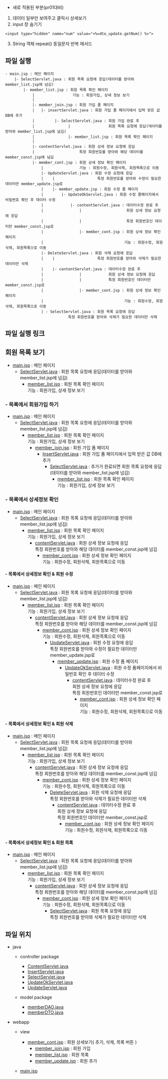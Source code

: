 - 새로 적용된 부분(pr01대비) 
1. 데이터 일부만 보여주고 클릭시 상세보기
2. input 창 숨기기
```
<input type="hidden" name="num" value="<%=dto_update.getNum() %>">	
```
3. String 객체 repeat() 동일문자 반복 메서드

## 파일 실행

```
- main.jsp : 메인 페이지
	|- SelectServlet.java : 회원 목록 요청에 응답(데이터를 받아와 member_list.jsp에 넘김)
		|- member_list.jsp : 회원 목록 확인 페이지
		    |                 기능 : 회원가입, 상세 정보 보기
		    |
		    |- member_join.jsp : 회원 가입 폼 페이지
		    |   |- insertServlet.java : 회원 가입 폼 페이지에서 입력 받은 값 DB에 추가
		    |         |- SelectServlet.java : 회원 가입 완료 후
		    |               |                 회원 목록 요청에 응답(데이터를 받아와 member_list.jsp에 넘김)
		    |               |- member_list.jsp : 회원 목록 확인 페이지
		    |
		    |- contentServlet.java : 회원 상세 정보 요청에 응답
			|                    특정 회원번호를 받아와 해당 데이터를 member_const.jsp에 넘김
			|- member_cont.jsp : 회원 상세 정보 확인 페이지
			    |                기능 : 회원수정, 회원삭제, 회원목록으로 이동
			    |- UpdateServlet.java : 회원 수정 요청에 응답
			    |    |                   특정 회원번호를 받아와 수정이 필요한 데이터만 member_update.jsp로
			    |    |- member_update.jsp : 회원 수정 폼 페이지
			    |        |- UpdateOkServlet.java : 회원 수정 폼페이지에서 비밀번호 확인 후 데이터 수정
			    |            |- contentServlet.java : 데이터수정 완료 후
			    |                |                    회원 상세 정보 요청에 응답
			    |                |                    특정 회원번호인 데이터만 member_const.jsp로
			    |                |- member_cont.jsp : 회원 상세 정보 확인 페이지
			    |                                    기능 : 회원수정, 회원삭제, 회원목록으로 이동
			    |- DeleteServlet.java : 회원 삭제 요청에 응답
			    |    |                   특정 회원번호를 받아와 삭제가 필요한 데이터만 삭제
			    |    |- contentServlet.java : 데이터수정 완료 후
			    |                |            회원 상세 정보 요청에 응답
			    |                |            특정 회원번호인 데이터만 member_const.jsp로
			    |                |- member_cont.jsp : 회원 상세 정보 확인 페이지
			    |                                    기능 : 회원수정, 회원삭제, 회원목록으로 이동
			    | - SelectServlet.java : 회원 목록 요청에 응답
						    특정 회원번호를 받아와 삭제가 필요한 데이터만 삭제
```

## 파일 실행 링크

## 회원 목록 보기

- [main.jsp](https://github.com/hyeah0/SmartWeb_Contents_WebApplication_developer_class/blob/main/5_web/05_jsp_databaseConnect/pr02_MEMBER10_%EB%AA%A9%EB%A1%9D%2C%EC%B6%94%EA%B0%80%2C%EC%88%98%EC%A0%95%2C%EC%82%AD%EC%A0%9C%2C%EC%83%81%EC%84%B8%EB%B3%B4%EA%B8%B0/src/main/webapp/main.jsp) : 메인 페이지
  - [SelectServlet.java](https://github.com/hyeah0/SmartWeb_Contents_WebApplication_developer_class/blob/main/5_web/05_jsp_databaseConnect/pr02_MEMBER10_%EB%AA%A9%EB%A1%9D%2C%EC%B6%94%EA%B0%80%2C%EC%88%98%EC%A0%95%2C%EC%82%AD%EC%A0%9C%2C%EC%83%81%EC%84%B8%EB%B3%B4%EA%B8%B0/src/main/java/controller/SelectServlet.md) : 회원 목록 요청에 응답(데이터를 받아와 member_list.jsp에 넘김)
    - [member_list.jsp](https://github.com/hyeah0/SmartWeb_Contents_WebApplication_developer_class/blob/main/5_web/05_jsp_databaseConnect/pr02_MEMBER10_%EB%AA%A9%EB%A1%9D%2C%EC%B6%94%EA%B0%80%2C%EC%88%98%EC%A0%95%2C%EC%82%AD%EC%A0%9C%2C%EC%83%81%EC%84%B8%EB%B3%B4%EA%B8%B0/src/main/webapp/view/member_list.jsp) : 회원 목록 확인 페이지<br>기능 : 회원가입, 상세 정보 보기

### - 목록에서 회원가입 하기

- [main.jsp](https://github.com/hyeah0/SmartWeb_Contents_WebApplication_developer_class/blob/main/5_web/05_jsp_databaseConnect/pr02_MEMBER10_%EB%AA%A9%EB%A1%9D%2C%EC%B6%94%EA%B0%80%2C%EC%88%98%EC%A0%95%2C%EC%82%AD%EC%A0%9C%2C%EC%83%81%EC%84%B8%EB%B3%B4%EA%B8%B0/src/main/webapp/main.jsp) : 메인 페이지
  - [SelectServlet.java](https://github.com/hyeah0/SmartWeb_Contents_WebApplication_developer_class/blob/main/5_web/05_jsp_databaseConnect/pr02_MEMBER10_%EB%AA%A9%EB%A1%9D%2C%EC%B6%94%EA%B0%80%2C%EC%88%98%EC%A0%95%2C%EC%82%AD%EC%A0%9C%2C%EC%83%81%EC%84%B8%EB%B3%B4%EA%B8%B0/src/main/java/controller/SelectServlet.md) : 회원 목록 요청에 응답(데이터를 받아와 member_list.jsp에 넘김)
    - [member_list.jsp](https://github.com/hyeah0/SmartWeb_Contents_WebApplication_developer_class/blob/main/5_web/05_jsp_databaseConnect/pr02_MEMBER10_%EB%AA%A9%EB%A1%9D%2C%EC%B6%94%EA%B0%80%2C%EC%88%98%EC%A0%95%2C%EC%82%AD%EC%A0%9C%2C%EC%83%81%EC%84%B8%EB%B3%B4%EA%B8%B0/src/main/webapp/view/member_list.jsp) : 회원 목록 확인 페이지<br>기능 : 회원가입, 상세 정보 보기
      - [member_join.jsp](https://github.com/hyeah0/SmartWeb_Contents_WebApplication_developer_class/blob/main/5_web/05_jsp_databaseConnect/pr02_MEMBER10_%EB%AA%A9%EB%A1%9D%2C%EC%B6%94%EA%B0%80%2C%EC%88%98%EC%A0%95%2C%EC%82%AD%EC%A0%9C%2C%EC%83%81%EC%84%B8%EB%B3%B4%EA%B8%B0/src/main/webapp/view/member_join.jsp) : 회원 가입 폼 페이지
        - [InsertServlet.java](https://github.com/hyeah0/SmartWeb_Contents_WebApplication_developer_class/blob/main/5_web/05_jsp_databaseConnect/pr02_MEMBER10_%EB%AA%A9%EB%A1%9D%2C%EC%B6%94%EA%B0%80%2C%EC%88%98%EC%A0%95%2C%EC%82%AD%EC%A0%9C%2C%EC%83%81%EC%84%B8%EB%B3%B4%EA%B8%B0/src/main/java/controller/InsertServlet.md) : 회원 가입 폼 페이지에서 입력 받은 값 DB에 추가
          - [SelectServlet.java](https://github.com/hyeah0/SmartWeb_Contents_WebApplication_developer_class/blob/main/5_web/05_jsp_databaseConnect/pr02_MEMBER10_%EB%AA%A9%EB%A1%9D%2C%EC%B6%94%EA%B0%80%2C%EC%88%98%EC%A0%95%2C%EC%82%AD%EC%A0%9C%2C%EC%83%81%EC%84%B8%EB%B3%B4%EA%B8%B0/src/main/java/controller/SelectServlet.md) : 추가가 완료되면 회원 목록 요청에 응답(데이터를 받아와 member_list.jsp에 넘김)
            - [member_list.jsp](https://github.com/hyeah0/SmartWeb_Contents_WebApplication_developer_class/blob/main/5_web/05_jsp_databaseConnect/pr02_MEMBER10_%EB%AA%A9%EB%A1%9D%2C%EC%B6%94%EA%B0%80%2C%EC%88%98%EC%A0%95%2C%EC%82%AD%EC%A0%9C%2C%EC%83%81%EC%84%B8%EB%B3%B4%EA%B8%B0/src/main/webapp/view/member_list.jsp) : 회원 목록 확인 페이지<br>기능 : 회원가입, 상세 정보 보기

### - 목록에서 상세정보 확인

- [main.jsp](https://github.com/hyeah0/SmartWeb_Contents_WebApplication_developer_class/blob/main/5_web/05_jsp_databaseConnect/pr02_MEMBER10_%EB%AA%A9%EB%A1%9D%2C%EC%B6%94%EA%B0%80%2C%EC%88%98%EC%A0%95%2C%EC%82%AD%EC%A0%9C%2C%EC%83%81%EC%84%B8%EB%B3%B4%EA%B8%B0/src/main/webapp/main.jsp) : 메인 페이지
  - [SelectServlet.java](https://github.com/hyeah0/SmartWeb_Contents_WebApplication_developer_class/blob/main/5_web/05_jsp_databaseConnect/pr02_MEMBER10_%EB%AA%A9%EB%A1%9D%2C%EC%B6%94%EA%B0%80%2C%EC%88%98%EC%A0%95%2C%EC%82%AD%EC%A0%9C%2C%EC%83%81%EC%84%B8%EB%B3%B4%EA%B8%B0/src/main/java/controller/SelectServlet.md) : 회원 목록 요청에 응답(데이터를 받아와 member_list.jsp에 넘김)
    - [member_list.jsp](https://github.com/hyeah0/SmartWeb_Contents_WebApplication_developer_class/blob/main/5_web/05_jsp_databaseConnect/pr02_MEMBER10_%EB%AA%A9%EB%A1%9D%2C%EC%B6%94%EA%B0%80%2C%EC%88%98%EC%A0%95%2C%EC%82%AD%EC%A0%9C%2C%EC%83%81%EC%84%B8%EB%B3%B4%EA%B8%B0/src/main/webapp/view/member_list.jsp) : 회원 목록 확인 페이지 <br>기능 : 회원가입, 상세 정보 보기
      - [contentServlet.java](https://github.com/hyeah0/SmartWeb_Contents_WebApplication_developer_class/blob/main/5_web/05_jsp_databaseConnect/pr02_MEMBER10_%EB%AA%A9%EB%A1%9D%2C%EC%B6%94%EA%B0%80%2C%EC%88%98%EC%A0%95%2C%EC%82%AD%EC%A0%9C%2C%EC%83%81%EC%84%B8%EB%B3%B4%EA%B8%B0/src/main/java/controller/ContentServlet.md) : 회원 상세 정보 요청에 응답 <br>특정 회원번호를 받아와 해당 데이터를 member_const.jsp에 넘김
        - [member_cont.jsp](https://github.com/hyeah0/SmartWeb_Contents_WebApplication_developer_class/blob/main/5_web/05_jsp_databaseConnect/pr02_MEMBER10_%EB%AA%A9%EB%A1%9D%2C%EC%B6%94%EA%B0%80%2C%EC%88%98%EC%A0%95%2C%EC%82%AD%EC%A0%9C%2C%EC%83%81%EC%84%B8%EB%B3%B4%EA%B8%B0/src/main/webapp/view/member_cont.jsp) : 회원 상세 정보 확인 페이지 <br>기능 : 회원수정, 회원삭제, 회원목록으로 이동

#### - 목록에서 상세정보 확인 & 회원 수정

- [main.jsp](https://github.com/hyeah0/SmartWeb_Contents_WebApplication_developer_class/blob/main/5_web/05_jsp_databaseConnect/pr02_MEMBER10_%EB%AA%A9%EB%A1%9D%2C%EC%B6%94%EA%B0%80%2C%EC%88%98%EC%A0%95%2C%EC%82%AD%EC%A0%9C%2C%EC%83%81%EC%84%B8%EB%B3%B4%EA%B8%B0/src/main/webapp/main.jsp) : 메인 페이지
  - [SelectServlet.java](https://github.com/hyeah0/SmartWeb_Contents_WebApplication_developer_class/blob/main/5_web/05_jsp_databaseConnect/pr02_MEMBER10_%EB%AA%A9%EB%A1%9D%2C%EC%B6%94%EA%B0%80%2C%EC%88%98%EC%A0%95%2C%EC%82%AD%EC%A0%9C%2C%EC%83%81%EC%84%B8%EB%B3%B4%EA%B8%B0/src/main/java/controller/SelectServlet.md) : 회원 목록 요청에 응답(데이터를 받아와 member_list.jsp에 넘김)
    - [member_list.jsp](https://github.com/hyeah0/SmartWeb_Contents_WebApplication_developer_class/blob/main/5_web/05_jsp_databaseConnect/pr02_MEMBER10_%EB%AA%A9%EB%A1%9D%2C%EC%B6%94%EA%B0%80%2C%EC%88%98%EC%A0%95%2C%EC%82%AD%EC%A0%9C%2C%EC%83%81%EC%84%B8%EB%B3%B4%EA%B8%B0/src/main/webapp/view/member_list.jsp) : 회원 목록 확인 페이지 <br>기능 : 회원가입, 상세 정보 보기
      - [contentServlet.java](https://github.com/hyeah0/SmartWeb_Contents_WebApplication_developer_class/blob/main/5_web/05_jsp_databaseConnect/pr02_MEMBER10_%EB%AA%A9%EB%A1%9D%2C%EC%B6%94%EA%B0%80%2C%EC%88%98%EC%A0%95%2C%EC%82%AD%EC%A0%9C%2C%EC%83%81%EC%84%B8%EB%B3%B4%EA%B8%B0/src/main/java/controller/ContentServlet.md) : 회원 상세 정보 요청에 응답 <br>특정 회원번호를 받아와 해당 데이터를 member_const.jsp에 넘김
        - [member_cont.jsp](https://github.com/hyeah0/SmartWeb_Contents_WebApplication_developer_class/blob/main/5_web/05_jsp_databaseConnect/pr02_MEMBER10_%EB%AA%A9%EB%A1%9D%2C%EC%B6%94%EA%B0%80%2C%EC%88%98%EC%A0%95%2C%EC%82%AD%EC%A0%9C%2C%EC%83%81%EC%84%B8%EB%B3%B4%EA%B8%B0/src/main/webapp/view/member_cont.jsp) : 회원 상세 정보 확인 페이지 <br>기능 : 회원수정, 회원삭제, 회원목록으로 이동
          - [UpdateServlet.java](https://github.com/hyeah0/SmartWeb_Contents_WebApplication_developer_class/blob/main/5_web/05_jsp_databaseConnect/pr02_MEMBER10_%EB%AA%A9%EB%A1%9D%2C%EC%B6%94%EA%B0%80%2C%EC%88%98%EC%A0%95%2C%EC%82%AD%EC%A0%9C%2C%EC%83%81%EC%84%B8%EB%B3%B4%EA%B8%B0/src/main/java/controller/UpdateSerlvlet.md) : 회원 수정 요청에 응답 <br>특정 회원번호를 받아와 수정이 필요한 데이터만 member_update.jsp로
            - [member_update.jsp](https://github.com/hyeah0/SmartWeb_Contents_WebApplication_developer_class/blob/main/5_web/05_jsp_databaseConnect/pr02_MEMBER10_%EB%AA%A9%EB%A1%9D%2C%EC%B6%94%EA%B0%80%2C%EC%88%98%EC%A0%95%2C%EC%82%AD%EC%A0%9C%2C%EC%83%81%EC%84%B8%EB%B3%B4%EA%B8%B0/src/main/webapp/view/member_update.jsp) : 회원 수정 폼 페이지
              - [UpdateOkServlet.java](https://github.com/hyeah0/SmartWeb_Contents_WebApplication_developer_class/blob/main/5_web/05_jsp_databaseConnect/pr02_MEMBER10_%EB%AA%A9%EB%A1%9D%2C%EC%B6%94%EA%B0%80%2C%EC%88%98%EC%A0%95%2C%EC%82%AD%EC%A0%9C%2C%EC%83%81%EC%84%B8%EB%B3%B4%EA%B8%B0/src/main/java/controller/UpdateOkServlet.md) : 회원 수정 폼페이지에서 비밀번호 확인 후 데이터 수정
                - [contentServlet.java](https://github.com/hyeah0/SmartWeb_Contents_WebApplication_developer_class/blob/main/5_web/05_jsp_databaseConnect/pr02_MEMBER10_%EB%AA%A9%EB%A1%9D%2C%EC%B6%94%EA%B0%80%2C%EC%88%98%EC%A0%95%2C%EC%82%AD%EC%A0%9C%2C%EC%83%81%EC%84%B8%EB%B3%B4%EA%B8%B0/src/main/java/controller/ContentServlet.md) : 데이터수정 완료 후 <br>회원 상세 정보 요청에 응답 <br>특정 회원번호인 데이터만 member_const.jsp로
                  - [member_cont.jsp](https://github.com/hyeah0/SmartWeb_Contents_WebApplication_developer_class/blob/main/5_web/05_jsp_databaseConnect/pr02_MEMBER10_%EB%AA%A9%EB%A1%9D%2C%EC%B6%94%EA%B0%80%2C%EC%88%98%EC%A0%95%2C%EC%82%AD%EC%A0%9C%2C%EC%83%81%EC%84%B8%EB%B3%B4%EA%B8%B0/src/main/webapp/view/member_cont.jsp) : 회원 상세 정보 확인 페이지 <br>기능 : 회원수정, 회원삭제, 회원목록으로 이동

#### - 목록에서 상세정보 확인 & 회원 삭제

- [main.jsp](https://github.com/hyeah0/SmartWeb_Contents_WebApplication_developer_class/blob/main/5_web/05_jsp_databaseConnect/pr02_MEMBER10_%EB%AA%A9%EB%A1%9D%2C%EC%B6%94%EA%B0%80%2C%EC%88%98%EC%A0%95%2C%EC%82%AD%EC%A0%9C%2C%EC%83%81%EC%84%B8%EB%B3%B4%EA%B8%B0/src/main/webapp/main.jsp) : 메인 페이지
  - [SelectServlet.java](https://github.com/hyeah0/SmartWeb_Contents_WebApplication_developer_class/blob/main/5_web/05_jsp_databaseConnect/pr02_MEMBER10_%EB%AA%A9%EB%A1%9D%2C%EC%B6%94%EA%B0%80%2C%EC%88%98%EC%A0%95%2C%EC%82%AD%EC%A0%9C%2C%EC%83%81%EC%84%B8%EB%B3%B4%EA%B8%B0/src/main/java/controller/SelectServlet.md) : 회원 목록 요청에 응답(데이터를 받아와 member_list.jsp에 넘김)
    - [member_list.jsp](https://github.com/hyeah0/SmartWeb_Contents_WebApplication_developer_class/blob/main/5_web/05_jsp_databaseConnect/pr02_MEMBER10_%EB%AA%A9%EB%A1%9D%2C%EC%B6%94%EA%B0%80%2C%EC%88%98%EC%A0%95%2C%EC%82%AD%EC%A0%9C%2C%EC%83%81%EC%84%B8%EB%B3%B4%EA%B8%B0/src/main/webapp/view/member_list.jsp) : 회원 목록 확인 페이지 <br>기능 : 회원가입, 상세 정보 보기
      - [contentServlet.java](https://github.com/hyeah0/SmartWeb_Contents_WebApplication_developer_class/blob/main/5_web/05_jsp_databaseConnect/pr02_MEMBER10_%EB%AA%A9%EB%A1%9D%2C%EC%B6%94%EA%B0%80%2C%EC%88%98%EC%A0%95%2C%EC%82%AD%EC%A0%9C%2C%EC%83%81%EC%84%B8%EB%B3%B4%EA%B8%B0/src/main/java/controller/ContentServlet.md) : 회원 상세 정보 요청에 응답 <br>특정 회원번호를 받아와 해당 데이터를 member_const.jsp에 넘김
        - [member_cont.jsp](https://github.com/hyeah0/SmartWeb_Contents_WebApplication_developer_class/blob/main/5_web/05_jsp_databaseConnect/pr02_MEMBER10_%EB%AA%A9%EB%A1%9D%2C%EC%B6%94%EA%B0%80%2C%EC%88%98%EC%A0%95%2C%EC%82%AD%EC%A0%9C%2C%EC%83%81%EC%84%B8%EB%B3%B4%EA%B8%B0/src/main/webapp/view/member_cont.jsp) : 회원 상세 정보 확인 페이지 <br>기능 : 회원수정, 회원삭제, 회원목록으로 이동
          - [DeleteServlet.java]() : 회원 삭제 요청에 응답 <br> 특정 회원번호를 받아와 삭제가 필요한 데이터만 삭제
            - [contentServlet.java](https://github.com/hyeah0/SmartWeb_Contents_WebApplication_developer_class/blob/main/5_web/05_jsp_databaseConnect/pr02_MEMBER10_%EB%AA%A9%EB%A1%9D%2C%EC%B6%94%EA%B0%80%2C%EC%88%98%EC%A0%95%2C%EC%82%AD%EC%A0%9C%2C%EC%83%81%EC%84%B8%EB%B3%B4%EA%B8%B0/src/main/java/controller/ContentServlet.md) : 데이터수정 완료 후 <br>회원 상세 정보 요청에 응답 <br>특정 회원번호인 데이터만 member_const.jsp로
              - [member_cont.jsp](https://github.com/hyeah0/SmartWeb_Contents_WebApplication_developer_class/blob/main/5_web/05_jsp_databaseConnect/pr02_MEMBER10_%EB%AA%A9%EB%A1%9D%2C%EC%B6%94%EA%B0%80%2C%EC%88%98%EC%A0%95%2C%EC%82%AD%EC%A0%9C%2C%EC%83%81%EC%84%B8%EB%B3%B4%EA%B8%B0/src/main/webapp/view/member_cont.jsp) : 회원 상세 정보 확인 페이지 <br>기능 : 회원수정, 회원삭제, 회원목록으로 이동

#### - 목록에서 상세정보 확인 & 회원 목록

- [main.jsp](https://github.com/hyeah0/SmartWeb_Contents_WebApplication_developer_class/blob/main/5_web/05_jsp_databaseConnect/pr02_MEMBER10_%EB%AA%A9%EB%A1%9D%2C%EC%B6%94%EA%B0%80%2C%EC%88%98%EC%A0%95%2C%EC%82%AD%EC%A0%9C%2C%EC%83%81%EC%84%B8%EB%B3%B4%EA%B8%B0/src/main/webapp/main.jsp) : 메인 페이지
  - [SelectServlet.java](https://github.com/hyeah0/SmartWeb_Contents_WebApplication_developer_class/blob/main/5_web/05_jsp_databaseConnect/pr02_MEMBER10_%EB%AA%A9%EB%A1%9D%2C%EC%B6%94%EA%B0%80%2C%EC%88%98%EC%A0%95%2C%EC%82%AD%EC%A0%9C%2C%EC%83%81%EC%84%B8%EB%B3%B4%EA%B8%B0/src/main/java/controller/SelectServlet.md) : 회원 목록 요청에 응답(데이터를 받아와 member_list.jsp에 넘김)
    - [member_list.jsp](https://github.com/hyeah0/SmartWeb_Contents_WebApplication_developer_class/blob/main/5_web/05_jsp_databaseConnect/pr02_MEMBER10_%EB%AA%A9%EB%A1%9D%2C%EC%B6%94%EA%B0%80%2C%EC%88%98%EC%A0%95%2C%EC%82%AD%EC%A0%9C%2C%EC%83%81%EC%84%B8%EB%B3%B4%EA%B8%B0/src/main/webapp/view/member_list.jsp) : 회원 목록 확인 페이지 <br>기능 : 회원가입, 상세 정보 보기
      - [contentServlet.java](https://github.com/hyeah0/SmartWeb_Contents_WebApplication_developer_class/blob/main/5_web/05_jsp_databaseConnect/pr02_MEMBER10_%EB%AA%A9%EB%A1%9D%2C%EC%B6%94%EA%B0%80%2C%EC%88%98%EC%A0%95%2C%EC%82%AD%EC%A0%9C%2C%EC%83%81%EC%84%B8%EB%B3%B4%EA%B8%B0/src/main/java/controller/ContentServlet.md) : 회원 상세 정보 요청에 응답 <br>특정 회원번호를 받아와 해당 데이터를 member_const.jsp에 넘김
        - [member_cont.jsp](https://github.com/hyeah0/SmartWeb_Contents_WebApplication_developer_class/blob/main/5_web/05_jsp_databaseConnect/pr02_MEMBER10_%EB%AA%A9%EB%A1%9D%2C%EC%B6%94%EA%B0%80%2C%EC%88%98%EC%A0%95%2C%EC%82%AD%EC%A0%9C%2C%EC%83%81%EC%84%B8%EB%B3%B4%EA%B8%B0/src/main/webapp/view/member_cont.jsp) : 회원 상세 정보 확인 페이지 <br>기능 : 회원수정, 회원삭제, 회원목록으로 이동
          - [SelectServlet.java](https://github.com/hyeah0/SmartWeb_Contents_WebApplication_developer_class/blob/main/5_web/05_jsp_databaseConnect/pr02_MEMBER10_%EB%AA%A9%EB%A1%9D%2C%EC%B6%94%EA%B0%80%2C%EC%88%98%EC%A0%95%2C%EC%82%AD%EC%A0%9C%2C%EC%83%81%EC%84%B8%EB%B3%B4%EA%B8%B0/src/main/java/controller/SelectServlet.md) : 회원 목록 요청에 응답 <br> 특정 회원번호를 받아와 삭제가 필요한 데이터만 삭제

## 파일 위치

- java

  - controller package

    - [ContentServlet.java](https://github.com/hyeah0/SmartWeb_Contents_WebApplication_developer_class/blob/main/5_web/05_jsp_databaseConnect/pr02_MEMBER10_%EB%AA%A9%EB%A1%9D%2C%EC%B6%94%EA%B0%80%2C%EC%88%98%EC%A0%95%2C%EC%82%AD%EC%A0%9C%2C%EC%83%81%EC%84%B8%EB%B3%B4%EA%B8%B0/src/main/java/controller/ContentServlet.md)
    - [InsertServlet.java](https://github.com/hyeah0/SmartWeb_Contents_WebApplication_developer_class/blob/main/5_web/05_jsp_databaseConnect/pr02_MEMBER10_%EB%AA%A9%EB%A1%9D%2C%EC%B6%94%EA%B0%80%2C%EC%88%98%EC%A0%95%2C%EC%82%AD%EC%A0%9C%2C%EC%83%81%EC%84%B8%EB%B3%B4%EA%B8%B0/src/main/java/controller/InsertServlet.md)
    - [SelectServlet.java](https://github.com/hyeah0/SmartWeb_Contents_WebApplication_developer_class/blob/main/5_web/05_jsp_databaseConnect/pr02_MEMBER10_%EB%AA%A9%EB%A1%9D%2C%EC%B6%94%EA%B0%80%2C%EC%88%98%EC%A0%95%2C%EC%82%AD%EC%A0%9C%2C%EC%83%81%EC%84%B8%EB%B3%B4%EA%B8%B0/src/main/java/controller/SelectServlet.md)
    - [UpdateOkServlet.java](https://github.com/hyeah0/SmartWeb_Contents_WebApplication_developer_class/blob/main/5_web/05_jsp_databaseConnect/pr02_MEMBER10_%EB%AA%A9%EB%A1%9D%2C%EC%B6%94%EA%B0%80%2C%EC%88%98%EC%A0%95%2C%EC%82%AD%EC%A0%9C%2C%EC%83%81%EC%84%B8%EB%B3%B4%EA%B8%B0/src/main/java/controller/UpdateOkServlet.md)
    - [UpdateServlet.java](https://github.com/hyeah0/SmartWeb_Contents_WebApplication_developer_class/blob/main/5_web/05_jsp_databaseConnect/pr02_MEMBER10_%EB%AA%A9%EB%A1%9D%2C%EC%B6%94%EA%B0%80%2C%EC%88%98%EC%A0%95%2C%EC%82%AD%EC%A0%9C%2C%EC%83%81%EC%84%B8%EB%B3%B4%EA%B8%B0/src/main/java/controller/UpdateSerlvlet.md)

  - model package

    - [memberDAO.java](https://github.com/hyeah0/SmartWeb_Contents_WebApplication_developer_class/blob/main/5_web/05_jsp_databaseConnect/pr02_MEMBER10_%EB%AA%A9%EB%A1%9D%2C%EC%B6%94%EA%B0%80%2C%EC%88%98%EC%A0%95%2C%EC%82%AD%EC%A0%9C%2C%EC%83%81%EC%84%B8%EB%B3%B4%EA%B8%B0/src/main/java/model/MemberDAO.md)
    - [memberDTO.java](https://github.com/hyeah0/SmartWeb_Contents_WebApplication_developer_class/blob/main/5_web/05_jsp_databaseConnect/pr02_MEMBER10_%EB%AA%A9%EB%A1%9D%2C%EC%B6%94%EA%B0%80%2C%EC%88%98%EC%A0%95%2C%EC%82%AD%EC%A0%9C%2C%EC%83%81%EC%84%B8%EB%B3%B4%EA%B8%B0/src/main/java/model/MemberDTO.md)

- webapp

  - view

    - [member_cont.jsp](https://github.com/hyeah0/SmartWeb_Contents_WebApplication_developer_class/blob/main/5_web/05_jsp_databaseConnect/pr02_MEMBER10_%EB%AA%A9%EB%A1%9D%2C%EC%B6%94%EA%B0%80%2C%EC%88%98%EC%A0%95%2C%EC%82%AD%EC%A0%9C%2C%EC%83%81%EC%84%B8%EB%B3%B4%EA%B8%B0/src/main/webapp/view/member_cont.jsp) : 회원 상세보기( 추가, 삭제, 목록 버튼 )
      - [member_join.jsp](https://github.com/hyeah0/SmartWeb_Contents_WebApplication_developer_class/blob/main/5_web/05_jsp_databaseConnect/pr02_MEMBER10_%EB%AA%A9%EB%A1%9D%2C%EC%B6%94%EA%B0%80%2C%EC%88%98%EC%A0%95%2C%EC%82%AD%EC%A0%9C%2C%EC%83%81%EC%84%B8%EB%B3%B4%EA%B8%B0/src/main/webapp/view/member_join.jsp) : 회원 가입
      - [member_list.jsp](https://github.com/hyeah0/SmartWeb_Contents_WebApplication_developer_class/blob/main/5_web/05_jsp_databaseConnect/pr02_MEMBER10_%EB%AA%A9%EB%A1%9D%2C%EC%B6%94%EA%B0%80%2C%EC%88%98%EC%A0%95%2C%EC%82%AD%EC%A0%9C%2C%EC%83%81%EC%84%B8%EB%B3%B4%EA%B8%B0/src/main/webapp/view/member_list.jsp) : 회원 목록
      - [member_update.jsp](https://github.com/hyeah0/SmartWeb_Contents_WebApplication_developer_class/blob/main/5_web/05_jsp_databaseConnect/pr02_MEMBER10_%EB%AA%A9%EB%A1%9D%2C%EC%B6%94%EA%B0%80%2C%EC%88%98%EC%A0%95%2C%EC%82%AD%EC%A0%9C%2C%EC%83%81%EC%84%B8%EB%B3%B4%EA%B8%B0/src/main/webapp/view/member_update.jsp) : 회원 추가

  - [main.jsp](https://github.com/hyeah0/SmartWeb_Contents_WebApplication_developer_class/blob/main/5_web/05_jsp_databaseConnect/pr02_MEMBER10_%EB%AA%A9%EB%A1%9D%2C%EC%B6%94%EA%B0%80%2C%EC%88%98%EC%A0%95%2C%EC%82%AD%EC%A0%9C%2C%EC%83%81%EC%84%B8%EB%B3%B4%EA%B8%B0/src/main/webapp/main.jsp)
